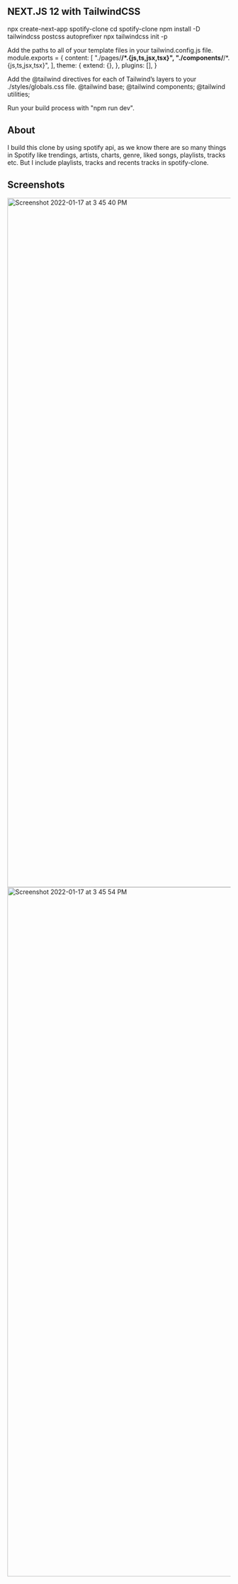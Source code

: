 ## NEXT.JS 12 with TailwindCSS

npx create-next-app spotify-clone
cd spotify-clone
npm install -D tailwindcss postcss autoprefixer
npx tailwindcss init -p

Add the paths to all of your template files in your tailwind.config.js file.
module.exports = {
  content: [
    "./pages/**/*.{js,ts,jsx,tsx}",
    "./components/**/*.{js,ts,jsx,tsx}",
  ],
  theme: {
    extend: {},
  },
  plugins: [],
}

Add the @tailwind directives for each of Tailwind’s layers to your ./styles/globals.css file.
@tailwind base;
@tailwind components;
@tailwind utilities;

Run your build process with "npm run dev".

## About

I build this clone by using spotify api, as we know there are so many things in Spotify like trendings, artists, charts, genre, liked songs, playlists, tracks etc. But I include playlists, tracks and recents tracks in spotify-clone.  

## Screenshots
<img width="1552" alt="Screenshot 2022-01-17 at 3 45 40 PM" src="https://user-images.githubusercontent.com/69674721/149878424-6b1d97c6-7003-4449-bb68-dc56283263e6.png">

<img width="1552" alt="Screenshot 2022-01-17 at 3 45 54 PM" src="https://user-images.githubusercontent.com/69674721/149878448-9c7b3fb4-8fc8-4cd2-8c93-3451ee62d6f7.png">
